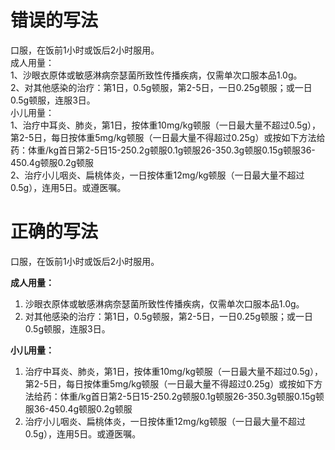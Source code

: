 # 错误的写法

口服，在饭前1小时或饭后2小时服用。  
成人用量：  
1、沙眼衣原体或敏感淋病奈瑟菌所致性传播疾病，仅需单次口服本品1.0g。  
2、对其他感染的治疗：第1日，0.5g顿服，第2-5日，一日0.25g顿服；或一日0.5g顿服，连服3日。  
小儿用量：  
1、治疗中耳炎、肺炎，第1日，按体重10mg/kg顿服（一日最大量不超过0.5g），第2-5日，每日按体重5mg/kg顿服（一日最大量不得超过0.25g）或按如下方法给药：体重/kg首日第2-5日15-250.2g顿服0.1g顿服26-350.3g顿服0.15g顿服36-450.4g顿服0.2g顿服  
2、治疗小儿咽炎、扁桃体炎，一日按体重12mg/kg顿服（一日最大量不超过0.5g），连用5日。或遵医嘱。


# 正确的写法

口服，在饭前1小时或饭后2小时服用。
  
**成人用量：**
  
1. 沙眼衣原体或敏感淋病奈瑟菌所致性传播疾病，仅需单次口服本品1.0g。  
2. 对其他感染的治疗：第1日，0.5g顿服，第2-5日，一日0.25g顿服；或一日0.5g顿服，连服3日。 
 
**小儿用量：**
  
1. 治疗中耳炎、肺炎，第1日，按体重10mg/kg顿服（一日最大量不超过0.5g），第2-5日，每日按体重5mg/kg顿服（一日最大量不得超过0.25g）或按如下方法给药：体重/kg首日第2-5日15-250.2g顿服0.1g顿服26-350.3g顿服0.15g顿服36-450.4g顿服0.2g顿服  
2. 治疗小儿咽炎、扁桃体炎，一日按体重12mg/kg顿服（一日最大量不超过0.5g），连用5日。或遵医嘱。


